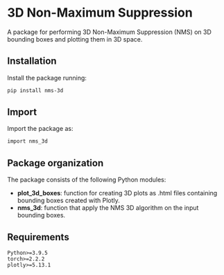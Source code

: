 # 3D Non-Maximum Suppression

A package for performing 3D Non-Maximum Suppression (NMS) on 3D bounding boxes and plotting them in 3D space.

## Installation
Install the package running:
```bash
pip install nms-3d
```

## Import
Import the package as:
```bash
import nms_3d
```

## Package organization

The package consists of the following Python modules:

- **plot_3d_boxes**: function for creating 3D plots as .html files containing bounding boxes created with Plotly.
- **nms_3d**: function that apply the NMS 3D algorithm on the input bounding boxes.


## Requirements

```
Python>=3.9.5
torch>=2.2.2
plotly>=5.13.1
```
